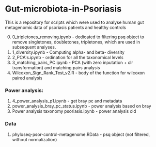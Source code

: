 # Gut-microbiota-in-Psoriasis
This is a repository for scripts which were used to analyse human gut metagenomic data of psoriasis patients and healthy controls

0. 0_tripletones_removing.ipynb - dedicated to filtering psq object to remove singletones, doubletones, tripletones, which are used in subsequent analyses.
1. 1_diversity.ipynb - Computing alpha- and beta- diversity
2. 2_PCA's.ipynb - ordination for all the taxonomical levels
3. 3_matching_pairs_PC.ipynb - PCA (with zero inputation + clr transformation) and matching pairs analysis
4. Wilcoxon_Sign_Rank_Test_v2.R - body of the function for wilcoxon paired analysis

### Power analysis:
1. 4_power_analysis_p1.ipynb - get bray pc and metadata
2. power_analysis_bray_pc_status.ipynb - power analysis based on bray
3. Power analysis taxonomy psoriasis.ipynb - power analysis old   

### Data
1. phyloseq-psor-control-metagenome.RData - psq object (not filtered, without normalization)
